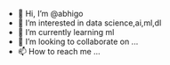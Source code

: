 - 👋 Hi, I’m @abhigo
- 👀 I’m interested in data science,ai,ml,dl
- 🌱 I’m currently learning ml
- 💞️ I’m looking to collaborate on ...
- 📫 How to reach me ...

<!---
abhigo/abhigo is a ✨ special ✨ repository because its `README.md` (this file) appears on your GitHub profile.
You can click the Preview link to take a look at your changes.
--->
